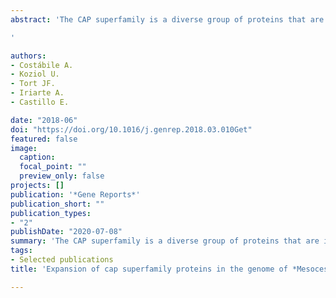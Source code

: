 ```yaml
---
abstract: 'The CAP superfamily is a diverse group of proteins that are involved in different biological processes, yet their molecular functions are still incompletely understood. The α-β-α sandwich structure of the CAP domain is characteristic of this superfamily and several different domains may be found together with it. They are generally secreted proteins and in helminths many are secreted to the environment, and are related to the host-parasite interaction. In this work we mined cestode genomic data for members of this superfamily. Whereas in average 26 members with complete CAP domains were found in most cestodes, in Mesocestoides corti we strikingly found 271 members with complete domains, most of which show evidence of expression. We also found other truncated domains and putative pseudogenes. Interestingly, most of these genes were found in a monophyletic clade within a cestode-specific group of CAP domain containing proteins, and each cestode species has also developed independent duplications of these proteins. This pattern of extensive independent duplications can also be found in other parasitic and free-living flatworms, as well as in other metazoan phyla. Within the *M. corti* specific expansion, several sub-clades of these proteins showed evidence of evolution under positive selection. Our results suggest that the CAP domain containing proteins of animals evolve through a “birth and death” mechanism, and that different environmental pressures may drive this evolution in different species. In the case of helminth parasites, this could be related to the interaction between the parasite and the host, including mechanisms to evade and modulate the host immune system.

'

authors:
- Costábile A.
- Koziol U.
- Tort JF.
- Iriarte A.
- Castillo E.

date: "2018-06"
doi: "https://doi.org/10.1016/j.genrep.2018.03.010Get"
featured: false
image:
  caption: 
  focal_point: ""
  preview_only: false
projects: []
publication: '*Gene Reports*'
publication_short: ""
publication_types:
- "2"
publishDate: "2020-07-08"
summary: 'The CAP superfamily is a diverse group of proteins that are involved in different biological processes, yet their molecular functions are still incompletely understood. The α-β-α sandwich structure of the CAP domain is characteristic of this superfamily and several different domains may be found together with it. They are generally secreted proteins and in helminths many are secreted to the environment, and are related to the host-parasite interaction. In this work we mined cestode genomic data for members of this superfamily. Whereas in average 26 members with complete CAP domains were found in most cestodes, in Mesocestoides corti we strikingly found 271 members with complete domains, most of which show evidence of expression. We also found other truncated domains and putative pseudogenes. Interestingly, most of these genes were found in a monophyletic clade within a cestode-specific group of CAP domain containing proteins, and each cestode species has also developed independent duplications of these proteins. This pattern of extensive independent duplications can also be found in other parasitic and free-living flatworms, as well as in other metazoan phyla. Within the *M. corti* specific expansion, several sub-clades of these proteins showed evidence of evolution under positive selection. Our results suggest that the CAP domain containing proteins of animals evolve through a “birth and death” mechanism, and that different environmental pressures may drive this evolution in different species. In the case of helminth parasites, this could be related to the interaction between the parasite and the host, including mechanisms to evade and modulate the host immune system.'
tags:
- Selected publications
title: 'Expansion of cap superfamily proteins in the genome of *Mesocestoides corti*: An extreme case of a general bilaterian trend'

---
```




